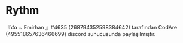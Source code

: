 # Rythm

『ƈα ~ Emirhan 』#4635 (268794352598384642) tarafından CodAre (495518657636466699) discord sunucusunda paylaşılmıştır.
